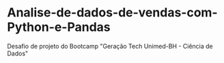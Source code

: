 # Analise-de-dados-de-vendas-com-Python-e-Pandas
Desafio de projeto do Bootcamp "Geração Tech Unimed-BH - Ciência de Dados"
